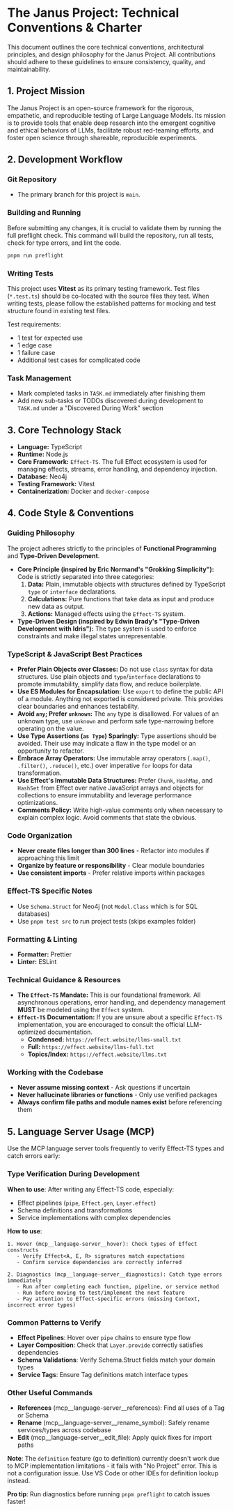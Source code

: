 # The Janus Project: Technical Conventions & Charter

This document outlines the core technical conventions, architectural principles, and design philosophy for the Janus Project. All contributions should adhere to these guidelines to ensure consistency, quality, and maintainability.

## 1. Project Mission

The Janus Project is an open-source framework for the rigorous, empathetic, and reproducible testing of Large Language Models. Its mission is to provide tools that enable deep research into the emergent cognitive and ethical behaviors of LLMs, facilitate robust red-teaming efforts, and foster open science through shareable, reproducible experiments.

## 2. Development Workflow

### Git Repository

- The primary branch for this project is `main`.

### Building and Running

Before submitting any changes, it is crucial to validate them by running the full preflight check. This command will build the repository, run all tests, check for type errors, and lint the code.

```bash
pnpm run preflight
```

### Writing Tests

This project uses **Vitest** as its primary testing framework. Test files (`*.test.ts`) should be co-located with the source files they test. When writing tests, please follow the established patterns for mocking and test structure found in existing test files.

Test requirements:
- 1 test for expected use
- 1 edge case
- 1 failure case
- Additional test cases for complicated code

### Task Management

- Mark completed tasks in `TASK.md` immediately after finishing them
- Add new sub-tasks or TODOs discovered during development to `TASK.md` under a "Discovered During Work" section

## 3. Core Technology Stack

- **Language:** TypeScript
- **Runtime:** Node.js
- **Core Framework:** `Effect-TS`. The full Effect ecosystem is used for managing effects, streams, error handling, and dependency injection.
- **Database:** Neo4j
- **Testing Framework:** Vitest
- **Containerization:** Docker and `docker-compose`

## 4. Code Style & Conventions

### Guiding Philosophy

The project adheres strictly to the principles of **Functional Programming** and **Type-Driven Development**.

- **Core Principle (inspired by Eric Normand's "Grokking Simplicity"):** Code is strictly separated into three categories:
  1.  **Data:** Plain, immutable objects with structures defined by TypeScript `type` or `interface` declarations.
  2.  **Calculations:** Pure functions that take data as input and produce new data as output.
  3.  **Actions:** Managed effects using the `Effect-TS` system.
- **Type-Driven Design (inspired by Edwin Brady's "Type-Driven Development with Idris"):** The type system is used to enforce constraints and make illegal states unrepresentable.

### TypeScript & JavaScript Best Practices

- **Prefer Plain Objects over Classes:** Do not use `class` syntax for data structures. Use plain objects and `type`/`interface` declarations to promote immutability, simplify data flow, and reduce boilerplate.
- **Use ES Modules for Encapsulation:** Use `export` to define the public API of a module. Anything not exported is considered private. This provides clear boundaries and enhances testability.
- **Avoid `any`; Prefer `unknown`:** The `any` type is disallowed. For values of an unknown type, use `unknown` and perform safe type-narrowing before operating on the value.
- **Use Type Assertions (`as Type`) Sparingly:** Type assertions should be avoided. Their use may indicate a flaw in the type model or an opportunity to refactor.
- **Embrace Array Operators:** Use immutable array operators (`.map()`, `.filter()`, `.reduce()`, etc.) over imperative `for` loops for data transformation.
- **Use Effect's Immutable Data Structures:** Prefer `Chunk`, `HashMap`, and `HashSet` from Effect over native JavaScript arrays and objects for collections to ensure immutability and leverage performance optimizations.
- **Comments Policy:** Write high-value comments only when necessary to explain complex logic. Avoid comments that state the obvious.

### Code Organization

- **Never create files longer than 300 lines** - Refactor into modules if approaching this limit
- **Organize by feature or responsibility** - Clear module boundaries
- **Use consistent imports** - Prefer relative imports within packages

### Effect-TS Specific Notes

- Use `Schema.Struct` for Neo4j (not `Model.Class` which is for SQL databases)
- Use `pnpm test src` to run project tests (skips examples folder)

### Formatting & Linting

- **Formatter:** Prettier
- **Linter:** ESLint

### Technical Guidance & Resources

- **The `Effect-TS` Mandate:** This is our foundational framework. All asynchronous operations, error handling, and dependency management **MUST** be modeled using the `Effect` system.
- **`Effect-TS` Documentation:** If you are unsure about a specific `Effect-TS` implementation, you are encouraged to consult the official LLM-optimized documentation.
  - **Condensed:** `https://effect.website/llms-small.txt`
  - **Full:** `https://effect.website/llms-full.txt`
  - **Topics/Index:** `https://effect.website/llms.txt`

### Working with the Codebase

- **Never assume missing context** - Ask questions if uncertain
- **Never hallucinate libraries or functions** - Only use verified packages
- **Always confirm file paths and module names exist** before referencing them

## 5. Language Server Usage (MCP)

Use the MCP language server tools frequently to verify Effect-TS types and catch errors early:

### Type Verification During Development

**When to use**: After writing any Effect-TS code, especially:
- Effect pipelines (`pipe`, `Effect.gen`, `Layer.effect`)
- Schema definitions and transformations
- Service implementations with complex dependencies

**How to use**:
```
1. Hover (mcp__language-server__hover): Check types of Effect constructs
   - Verify Effect<A, E, R> signatures match expectations
   - Confirm service dependencies are correctly inferred
   
2. Diagnostics (mcp__language-server__diagnostics): Catch type errors immediately
   - Run after completing each function, pipeline, or service method
   - Run before moving to test/implement the next feature
   - Pay attention to Effect-specific errors (missing Context, incorrect error types)
```

### Common Patterns to Verify

- **Effect Pipelines**: Hover over `pipe` chains to ensure type flow
- **Layer Composition**: Check that `Layer.provide` correctly satisfies dependencies
- **Schema Validations**: Verify Schema.Struct fields match your domain types
- **Service Tags**: Ensure Tag definitions match interface types

### Other Useful Commands

- **References** (mcp__language-server__references): Find all uses of a Tag or Schema
- **Rename** (mcp__language-server__rename_symbol): Safely rename services/types across codebase
- **Edit** (mcp__language-server__edit_file): Apply quick fixes for import paths

**Note**: The `definition` feature (go to definition) currently doesn't work due to MCP implementation limitations - it fails with "No Project" error. This is not a configuration issue. Use VS Code or other IDEs for definition lookup instead.

**Pro tip**: Run diagnostics before running `pnpm preflight` to catch issues faster!
